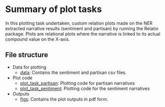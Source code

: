 # Summary of plot tasks

In this plotting task undertaken, custom relation plots made on the NER extracted narrative results (sentiment and partisan) by running the Relatio package. Plots are relational plots where the narrative is linked to its actual compound value on the X-axis.

## File structure

- Data for plotting
  - [data](https://drive.google.com/drive/folders/119u51FmbNSLpj0kzuFvFvBWq9hOPTjOv?usp=sharing): Contains the sentiment and partisan csv files.
- Plot code
  - [plot_task_partisan](plot_task_partisan.py): Plotting code for partisan narratives
  - [plot_task_sentiment](plot_task_sentiment.py): Plotting code for the sentiment narratives
- Outputs
  - [figs](figs/): Contains the plot outputs in pdf form.
